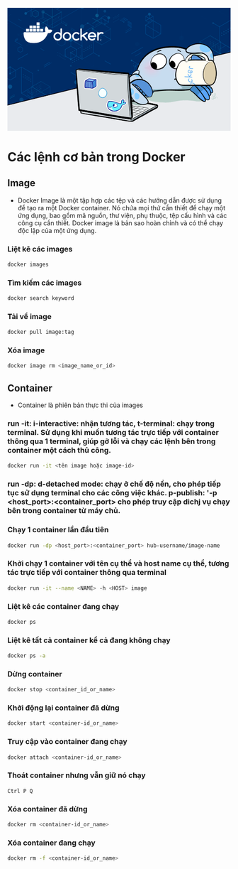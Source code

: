 ![](/imgs/docker-img.png)
# Các lệnh cơ bản trong Docker

## Image
- Docker Image là một tập hợp các tệp và các hướng dẫn được sử dụng để tạo ra một Docker container. Nó chứa mọi thứ cần thiết để chạy một ứng dụng, bao gồm mã nguồn, thư viện, phụ thuộc, tệp cấu hình và các công cụ cần thiết. Docker image là bản sao hoàn chỉnh và có thể chạy độc lập của một ứng dụng.

### Liệt kê các images
```bash
docker images
```
### Tìm kiếm các images
```bash
docker search keyword
```

### Tải về image
```bash
docker pull image:tag
```

### Xóa image
```bash
docker image rm <image_name_or_id>
```

## Container
- Container là phiên bản thực thi của images

### run -it: i-interactive: nhận tương tác, t-terminal: chạy trong terminal. Sử dụng khi muốn tương tác trực tiếp với container thông qua 1 terminal, giúp gỡ lỗi và chạy các lệnh bên trong container một cách thủ công.
```bash
docker run -it <tên image hoặc image-id>
```

### run -dp: d-detached mode: chạy ở chế độ nền, cho phép tiếp tục sử dụng terminal cho các công việc khác. p-publish: '-p <host_port>:<container_port> cho phép truy cập dichj vụ chạy bên trong container từ máy chủ.
### Chạy 1 container lần đầu tiên
```bash
docker run -dp <host_port>:<container_port> hub-username/image-name
```

### Khởi chạy 1 container với tên cụ thể và host name cụ thể, tương tác trực tiếp với container thông qua terminal
```bash
docker run -it --name <NAME> -h <HOST> image
```

### Liệt kê các container đang chạy
```bash
docker ps 
```

### Liệt kê tất cả container kể cả đang không chạy
```bash
docker ps -a
```

### Dừng container 
```bash
docker stop <container_id_or_name>
```

### Khởi động lại container đã dừng
```bash
docker start <container-id_or_name>
```

### Truy cập vào container đang chạy
```bash
docker attach <container-id_or_name>
```

### Thoát container nhưng vẫn giữ nó chạy
```
Ctrl P Q
```

### Xóa container đã dừng
```bash
docker rm <container-id_or_name>
```

### Xóa container đang chạy
```bash
docker rm -f <container-id_or_name>
```

